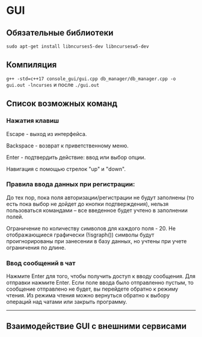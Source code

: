# GUI

## Обязательные библиотеки

`sudo apt-get install libncurses5-dev libncursesw5-dev`

## Компиляция

`g++ -std=c++17 console_gui/gui.cpp db_manager/db_manager.cpp -o gui.out -lncurses` и после `./gui.out`

## Список возможных команд

### Нажатия клавиш

Escape - выход из интерфейса.

Backspace - возврат к приветственному меню.

Enter - подтвердить действие: ввод или выбор опции.

Навигация с помощью стрелок "up" и "down".

### Правила ввода данных при регистрации:

До тех пор, пока поля авторизации/регистрации не будут заполнены (то есть пока выбор не дойдет до кнопки подтверждения), нельзя пользоваться командами – все введенное будет учтено в заполнении полей.

Ограничение по количеству символов для каждого поля - 20. Не отображающиеся графически (!isgraph()) символы будут проигнорированы при занесении в базу данных, но учтены при учете ограничения по длине.

### Ввод сообщений в чат

Нажмите Enter для того, чтобы получить доступ к вводу сообщения. Для отправки нажмите Enter. Если поле ввода было отправленно пустым, то сообщение отправлено не будет, вы перейдете обратно к режиму чтения.
Из режима чтения можно вернуться обратно к выбору операций над чатами или закрыть программу.

---

## Взаимодействие GUI с внешними сервисами
